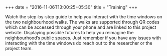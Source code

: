 +++
date = "2016-11-06T13:00:25+05:30"
title = "Training"
+++

Watch the step-by-step guide to help you interact with the time windows on the two neighbourhood walks. The walks are supported through QR codes which can be accessed through your phone and are linked to this project website. Displaying possible futures to help you reimagine the neighbourhood’s public spaces. Just remember if you have any issues with interacting with the time windows do reach out to the researcher or the project team.
